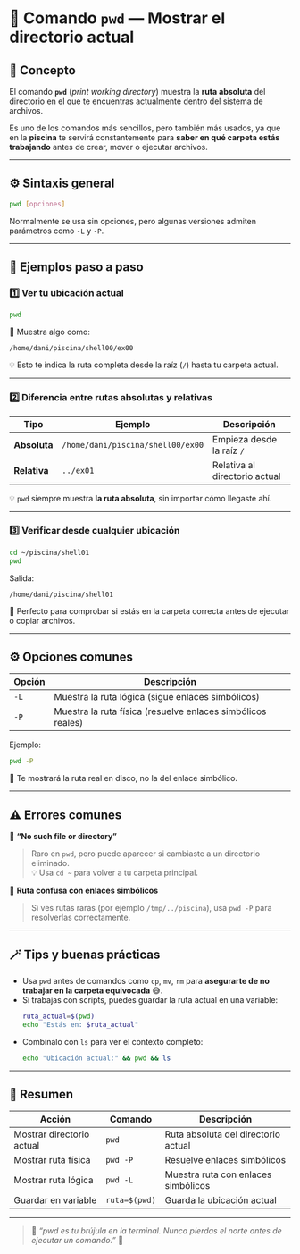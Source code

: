 # 📍 Comando `pwd` — Mostrar el directorio actual

## 🧠 Concepto
El comando **`pwd`** (*print working directory*) muestra la **ruta absoluta** del directorio en el que te encuentras actualmente dentro del sistema de archivos.

Es uno de los comandos más sencillos, pero también más usados, ya que en la **piscina** te servirá constantemente para **saber en qué carpeta estás trabajando** antes de crear, mover o ejecutar archivos.

---

## ⚙️ Sintaxis general

```bash
pwd [opciones]
```

Normalmente se usa sin opciones, pero algunas versiones admiten parámetros como `-L` y `-P`.

---

## 📘 Ejemplos paso a paso

### 1️⃣ Ver tu ubicación actual
```bash
pwd
```
📍 Muestra algo como:
```
/home/dani/piscina/shell00/ex00
```
💡 Esto te indica la ruta completa desde la raíz (`/`) hasta tu carpeta actual.

---

### 2️⃣ Diferencia entre rutas absolutas y relativas

| Tipo | Ejemplo | Descripción |
|------|----------|-------------|
| **Absoluta** | `/home/dani/piscina/shell00/ex00` | Empieza desde la raíz `/` |
| **Relativa** | `../ex01` | Relativa al directorio actual |

💡 `pwd` siempre muestra **la ruta absoluta**, sin importar cómo llegaste ahí.

---

### 3️⃣ Verificar desde cualquier ubicación
```bash
cd ~/piscina/shell01
pwd
```
Salida:
```
/home/dani/piscina/shell01
```
🧭 Perfecto para comprobar si estás en la carpeta correcta antes de ejecutar o copiar archivos.

---

## ⚙️ Opciones comunes

| Opción | Descripción |
|--------|--------------|
| `-L` | Muestra la ruta lógica (sigue enlaces simbólicos) |
| `-P` | Muestra la ruta física (resuelve enlaces simbólicos reales) |

Ejemplo:
```bash
pwd -P
```
📂 Te mostrará la ruta real en disco, no la del enlace simbólico.

---

## ⚠️ Errores comunes

🚫 **“No such file or directory”**  
> Raro en `pwd`, pero puede aparecer si cambiaste a un directorio eliminado.  
💡 Usa `cd ~` para volver a tu carpeta principal.

🚫 **Ruta confusa con enlaces simbólicos**  
> Si ves rutas raras (por ejemplo `/tmp/../piscina`), usa `pwd -P` para resolverlas correctamente.

---

## 🪄 Tips y buenas prácticas

- Usa `pwd` antes de comandos como `cp`, `mv`, `rm` para **asegurarte de no trabajar en la carpeta equivocada** 😅.  
- Si trabajas con scripts, puedes guardar la ruta actual en una variable:
  ```bash
  ruta_actual=$(pwd)
  echo "Estás en: $ruta_actual"
  ```
- Combínalo con `ls` para ver el contexto completo:
  ```bash
  echo "Ubicación actual:" && pwd && ls
  ```

---

## 🎯 Resumen

| Acción | Comando | Descripción |
|--------|----------|-------------|
| Mostrar directorio actual | `pwd` | Ruta absoluta del directorio actual |
| Mostrar ruta física | `pwd -P` | Resuelve enlaces simbólicos |
| Mostrar ruta lógica | `pwd -L` | Muestra ruta con enlaces simbólicos |
| Guardar en variable | `ruta=$(pwd)` | Guarda la ubicación actual |

---

> 💬 *“pwd es tu brújula en la terminal. Nunca pierdas el norte antes de ejecutar un comando.”* 🧭
